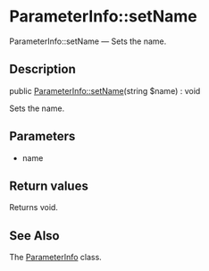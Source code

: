 ParameterInfo::setName
================

ParameterInfo::setName — Sets the name.

Description
---------------


public [ParameterInfo::setName](https://github.com/lingtalfi/DocTools/blob/master/doc/api/DocTools/Info/ParameterInfo/setName.md)(string $name) : void




Sets the name.




Parameters
--------------


- name

    


Return values
----------------

Returns void.









See Also
-----------

The [ParameterInfo](https://github.com/lingtalfi/DocTools/blob/master/doc/api/DocTools/Info/ParameterInfo.md) class.
